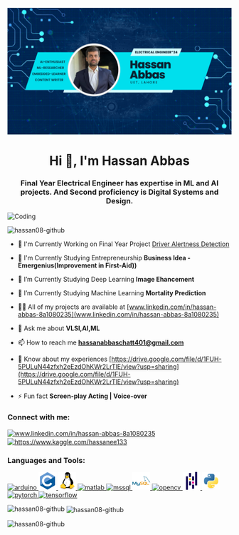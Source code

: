 ![logo](https://github.com/hassan08-github/hassan08-github/blob/main/Hassan_Abbas.png)
<h1 align="center">Hi 👋, I'm Hassan Abbas</h1>
<h3 align="center">Final Year Electrical Engineer has expertise in ML and AI projects. And Second proficiency is Digital Systems and Design.</h3>
<img align "right" alt="Coding" width="400" src="https://cdn.dribble.com/users/1162077/screenshots/3848914/programmer.gif">

<p align="left"> <img src="https://komarev.com/ghpvc/?username=hassan08-github&label=Profile%20views&color=0e75b6&style=flat" alt="hassan08-github" /> </p>

- 🔭 I'm Currently Working on Final Year Project [Driver Alertness Detection](http://fyp.twaseen.com/user.php?id=895)

- 🌱 I'm Currently Studying Entrepreneurship **Business Idea - Emergenius(Improvement in First-Aid))**

- 🔭 I’m Currently Studying Deep Learning **Image Ehancement**

- 🔭 I’m Currently Studying Machine Learning **Mortality Prediction**

- 👨‍💻 All of my projects are available at [www.linkedin.com/in/hassan-abbas-8a1080235](www.linkedin.com/in/hassan-abbas-8a1080235)

- 💬 Ask me about **VLSI,AI,ML**

- 📫 How to reach me **hassanabbaschatt401@gmail.com**

- 📄 Know about my experiences [https://drive.google.com/file/d/1FUH-5PULuN44zfxh2eEzdOhKWr2LrTlE/view?usp=sharing](https://drive.google.com/file/d/1FUH-5PULuN44zfxh2eEzdOhKWr2LrTlE/view?usp=sharing)

- ⚡ Fun fact **Screen-play Acting | Voice-over**

<h3 align="left">Connect with me:</h3>
<p align="left">
<a href="https://linkedin.com/in/www.linkedin.com/in/hassan-abbas-8a1080235" target="blank"><img align="center" src="https://raw.githubusercontent.com/rahuldkjain/github-profile-readme-generator/master/src/images/icons/Social/linked-in-alt.svg" alt="www.linkedin.com/in/hassan-abbas-8a1080235" height="30" width="40" /></a>
<a href="https://kaggle.com/https://www.kaggle.com/hassanee133" target="blank"><img align="center" src="https://raw.githubusercontent.com/rahuldkjain/github-profile-readme-generator/master/src/images/icons/Social/kaggle.svg" alt="https://www.kaggle.com/hassanee133" height="30" width="40" /></a>
</p>

<h3 align="left">Languages and Tools:</h3>
<p align="left"> <a href="https://www.arduino.cc/" target="_blank" rel="noreferrer"> <img src="https://cdn.worldvectorlogo.com/logos/arduino-1.svg" alt="arduino" width="40" height="40"/> </a> <a href="https://www.cprogramming.com/" target="_blank" rel="noreferrer"> <img src="https://raw.githubusercontent.com/devicons/devicon/master/icons/c/c-original.svg" alt="c" width="40" height="40"/> </a> <a href="https://www.linux.org/" target="_blank" rel="noreferrer"> <img src="https://raw.githubusercontent.com/devicons/devicon/master/icons/linux/linux-original.svg" alt="linux" width="40" height="40"/> </a> <a href="https://www.mathworks.com/" target="_blank" rel="noreferrer"> <img src="https://upload.wikimedia.org/wikipedia/commons/2/21/Matlab_Logo.png" alt="matlab" width="40" height="40"/> </a> <a href="https://www.microsoft.com/en-us/sql-server" target="_blank" rel="noreferrer"> <img src="https://www.svgrepo.com/show/303229/microsoft-sql-server-logo.svg" alt="mssql" width="40" height="40"/> </a> <a href="https://www.mysql.com/" target="_blank" rel="noreferrer"> <img src="https://raw.githubusercontent.com/devicons/devicon/master/icons/mysql/mysql-original-wordmark.svg" alt="mysql" width="40" height="40"/> </a> <a href="https://opencv.org/" target="_blank" rel="noreferrer"> <img src="https://www.vectorlogo.zone/logos/opencv/opencv-icon.svg" alt="opencv" width="40" height="40"/> </a> <a href="https://pandas.pydata.org/" target="_blank" rel="noreferrer"> <img src="https://raw.githubusercontent.com/devicons/devicon/2ae2a900d2f041da66e950e4d48052658d850630/icons/pandas/pandas-original.svg" alt="pandas" width="40" height="40"/> </a> <a href="https://www.python.org" target="_blank" rel="noreferrer"> <img src="https://raw.githubusercontent.com/devicons/devicon/master/icons/python/python-original.svg" alt="python" width="40" height="40"/> </a> <a href="https://pytorch.org/" target="_blank" rel="noreferrer"> <img src="https://www.vectorlogo.zone/logos/pytorch/pytorch-icon.svg" alt="pytorch" width="40" height="40"/> </a> <a href="https://www.tensorflow.org" target="_blank" rel="noreferrer"> <img src="https://www.vectorlogo.zone/logos/tensorflow/tensorflow-icon.svg" alt="tensorflow" width="40" height="40"/> </a> </p>

<p><img align="left" src="https://github-readme-stats.vercel.app/api/top-langs?username=hassan08-github&show_icons=true&locale=en&layout=compact" alt="hassan08-github" /></p>

<p>&nbsp;<img align="center" src="https://github-readme-stats.vercel.app/api?username=hassan08-github&show_icons=true&locale=en" alt="hassan08-github" /></p>

<p><img align="center" src="https://github-readme-streak-stats.herokuapp.com/?user=hassan08-github&" alt="hassan08-github" /></p>
